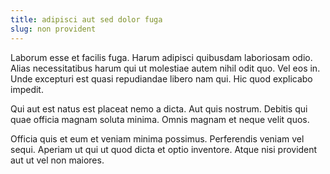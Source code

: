 ```yaml
---
title: adipisci aut sed dolor fuga
slug: non provident
---
```


Laborum esse et facilis fuga. Harum adipisci quibusdam laboriosam odio. Alias necessitatibus harum qui ut molestiae autem nihil odit quo. Vel eos in. Unde excepturi est quasi repudiandae libero nam qui. Hic quod explicabo impedit.

Qui aut est natus est placeat nemo a dicta. Aut quis nostrum. Debitis qui quae officia magnam soluta minima. Omnis magnam et neque velit quos.

Officia quis et eum et veniam minima possimus. Perferendis veniam vel sequi. Aperiam ut qui ut quod dicta et optio inventore. Atque nisi provident aut ut vel non maiores.
